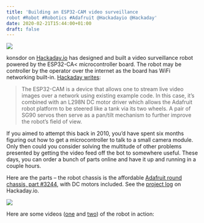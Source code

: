 ```yaml
---
title: 'Building an ESP32-CAM video surveillance
robot #Robot #Robotics #Adafruit @Hackadayio @Hackaday'
date: 2020-02-21T15:44:00+01:00
draft: false
---
```


![](https://cdn-blog.adafruit.com/uploads/2020/02/untitled-55.jpg)

konsdor on [Hackaday.io](https://hackaday.io/project/169966-esp32-cam-video-surveillance-robot) has designed and built a video surveillance robot powered by the ESP32-CA< microcontroller board. The robot may be controller by the operator over the internet as the board has WiFi networking built-in. [Hackaday writes](https://hackaday.com/2020/02/19/lil-esp32-bot-does-remote-surveillance-and-its-easy/):

> The ESP32-CAM is a device that allows one to stream live video images over a network using existing example code. In this case, it’s combined with an L298N DC motor driver which allows the Adafruit robot platform to be steered like a tank via its two wheels. A pair of SG90 servos then serve as a pan/tilt mechanism to further improve the robot’s field of view.

If you aimed to attempt this back in 2010, you’d have spent six months figuring out how to get a microcontroller to talk to a small camera module. Only then could you consider solving the multitude of other problems presented by getting the video feed off the bot to somewhere useful. These days, you can order a bunch of parts online and have it up and running in a couple hours.

Here are the parts – the robot chassis is the affordable [Adafruit round chassis, part #3244](https://www.adafruit.com/product/3244), with DC motors included. See the [project log](https://hackaday.io/project/169966-esp32-cam-video-surveillance-robot) on Hackaday.io.

![](https://cdn-blog.adafruit.com/uploads/2020/02/untitled-53.jpg)

Here are some videos ([one](https://youtu.be/CwxbKaSLFWM) and [two](https://youtu.be/srXahHdy0FM)) of the robot in action:
